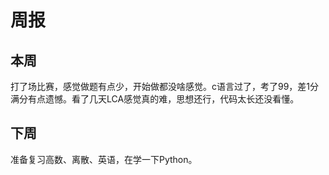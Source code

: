 # 周报

## 本周

打了场比赛，感觉做题有点少，开始做都没啥感觉。c语言过了，考了99，差1分满分有点遗憾。看了几天LCA感觉真的难，思想还行，代码太长还没看懂。

## 下周

准备复习高数、离散、英语，在学一下Python。
